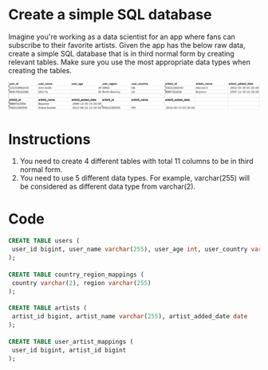 # Create a simple SQL database

Imagine you're working as a data scientist for an app where fans can subscribe to their favorite artists. Given the app has the below raw data,
create a simple SQL database that is in third normal form by creating relevant tables. Make sure you use the most
appropriate data types when creating the tables.

![database_course_exercise_example](database_course_exercise_example.jpg)

# Instructions
1. You need to create 4 different tables with total 11 columns to be in third normal form.
2. You need to use 5 different data types. For example, varchar(255) will be considered as different data type from varchar(2).

# Code
```sql
CREATE TABLE users (
 user_id bigint, user_name varchar(255), user_age int, user_country varchar(2)
);

CREATE TABLE country_region_mappings (
 country varchar(2), region varchar(255)
);

CREATE TABLE artists (
 artist_id bigint, artist_name varchar(255), artist_added_date date
);

CREATE TABLE user_artist_mappings (
 user_id bigint, artist_id bigint
);
```
